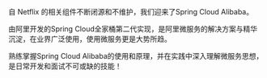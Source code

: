 自 Netflix 的相关组件不断闭源和不维护，我们迎来了Spring Cloud Alibaba。

由阿里开发的Spring Cloud全家桶第二代实现，是阿里微服务的解决方案与精华沉淀，在业界广泛使用，使用微服务更是大势所趋。

熟练掌握Spring Cloud Alibaba的使用和原理，并在实践中深入理解微服务思想，是日常开发和面试不可或缺的技能！